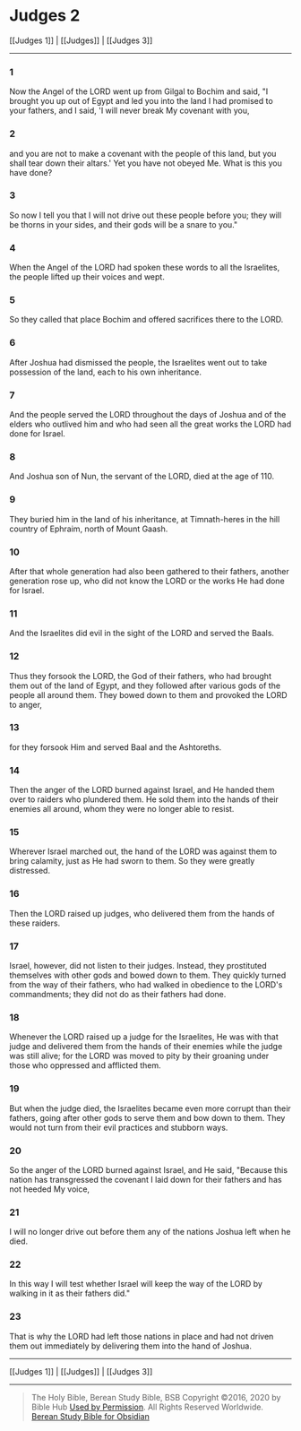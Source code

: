 # Judges 2

[[Judges 1]] | [[Judges]] | [[Judges 3]]

---

### 1
Now the Angel of the LORD went up from Gilgal to Bochim and said, "I brought you up out of Egypt and led you into the land I had promised to your fathers, and I said, 'I will never break My covenant with you,

### 2
and you are not to make a covenant with the people of this land, but you shall tear down their altars.' Yet you have not obeyed Me. What is this you have done?

### 3
So now I tell you that I will not drive out these people before you; they will be thorns in your sides, and their gods will be a snare to you."

### 4
When the Angel of the LORD had spoken these words to all the Israelites, the people lifted up their voices and wept.

### 5
So they called that place Bochim and offered sacrifices there to the LORD.

### 6
After Joshua had dismissed the people, the Israelites went out to take possession of the land, each to his own inheritance.

### 7
And the people served the LORD throughout the days of Joshua and of the elders who outlived him and who had seen all the great works the LORD had done for Israel.

### 8
And Joshua son of Nun, the servant of the LORD, died at the age of 110.

### 9
They buried him in the land of his inheritance, at Timnath-heres in the hill country of Ephraim, north of Mount Gaash.

### 10
After that whole generation had also been gathered to their fathers, another generation rose up, who did not know the LORD or the works He had done for Israel.

### 11
And the Israelites did evil in the sight of the LORD and served the Baals.

### 12
Thus they forsook the LORD, the God of their fathers, who had brought them out of the land of Egypt, and they followed after various gods of the people all around them. They bowed down to them and provoked the LORD to anger,

### 13
for they forsook Him and served Baal and the Ashtoreths.

### 14
Then the anger of the LORD burned against Israel, and He handed them over to raiders who plundered them. He sold them into the hands of their enemies all around, whom they were no longer able to resist.

### 15
Wherever Israel marched out, the hand of the LORD was against them to bring calamity, just as He had sworn to them. So they were greatly distressed.

### 16
Then the LORD raised up judges, who delivered them from the hands of these raiders.

### 17
Israel, however, did not listen to their judges. Instead, they prostituted themselves with other gods and bowed down to them. They quickly turned from the way of their fathers, who had walked in obedience to the LORD's commandments; they did not do as their fathers had done.

### 18
Whenever the LORD raised up a judge for the Israelites, He was with that judge and delivered them from the hands of their enemies while the judge was still alive; for the LORD was moved to pity by their groaning under those who oppressed and afflicted them.

### 19
But when the judge died, the Israelites became even more corrupt than their fathers, going after other gods to serve them and bow down to them. They would not turn from their evil practices and stubborn ways.

### 20
So the anger of the LORD burned against Israel, and He said, "Because this nation has transgressed the covenant I laid down for their fathers and has not heeded My voice,

### 21
I will no longer drive out before them any of the nations Joshua left when he died.

### 22
In this way I will test whether Israel will keep the way of the LORD by walking in it as their fathers did."

### 23
That is why the LORD had left those nations in place and had not driven them out immediately by delivering them into the hand of Joshua.

---

[[Judges 1]] | [[Judges]] | [[Judges 3]]

---

> The Holy Bible, Berean Study Bible, BSB
> Copyright &copy;2016, 2020 by Bible Hub
> [Used by Permission](https://berean.bible/terms.htm). All Rights Reserved Worldwide.
> [Berean Study Bible for Obsidian](https://github.com/gapmiss/berean-study-bible-for-obsidian)</small>


